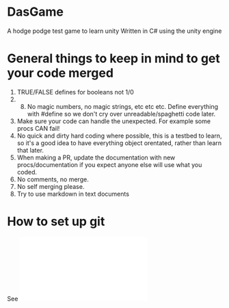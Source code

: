 # DasGame

A hodge podge test game to learn unity
Written in C# using the unity engine

# General things to keep in mind to get your code merged
1. TRUE/FALSE defines for booleans not 1/0
2. 8. No magic numbers, no magic strings, etc etc etc. Define everything with #define so we don't cry over unreadable/spaghetti code later.
3. Make sure your code can handle the unexpected. For example some procs CAN fail!
4. No quick and dirty hard coding where possible, this is a testbed to learn, so it's a good idea to have everything object orentated, rather than learn that later.
5. When making a PR, update the documentation with new procs/documentation if you expect anyone else will use what you coded.
6. No comments, no merge.
7. No self merging please.
8. Try to use markdown in text documents

# How to set up git
See ![Here](How_to_setup_git.md)
